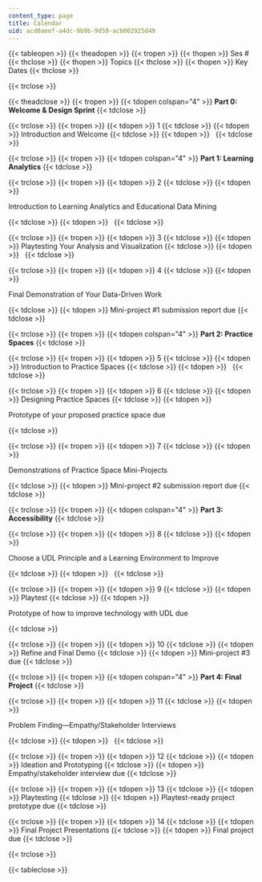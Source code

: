 ```yaml
---
content_type: page
title: Calendar
uid: acd0aeef-a4dc-9b9b-9d59-acb002925d49
---
```


{{< tableopen >}}
{{< theadopen >}}
{{< tropen >}}
{{< thopen >}}
Ses #
{{< thclose >}}
{{< thopen >}}
Topics
{{< thclose >}}
{{< thopen >}}
Key Dates
{{< thclose >}}

{{< trclose >}}

{{< theadclose >}}
{{< tropen >}}
{{< tdopen colspan="4" >}}
**Part 0: Welcome & Design Sprint**
{{< tdclose >}}

{{< trclose >}}
{{< tropen >}}
{{< tdopen >}}
1
{{< tdclose >}}
{{< tdopen >}}
Introduction and Welcome
{{< tdclose >}}
{{< tdopen >}}
 
{{< tdclose >}}

{{< trclose >}}
{{< tropen >}}
{{< tdopen colspan="4" >}}
**Part 1: Learning Analytics**
{{< tdclose >}}

{{< trclose >}}
{{< tropen >}}
{{< tdopen >}}
2
{{< tdclose >}}
{{< tdopen >}}


Introduction to Learning Analytics and Educational Data Mining


{{< tdclose >}}
{{< tdopen >}}
 
{{< tdclose >}}

{{< trclose >}}
{{< tropen >}}
{{< tdopen >}}
3
{{< tdclose >}}
{{< tdopen >}}
Playtesting Your Analysis and Visualization
{{< tdclose >}}
{{< tdopen >}}
 
{{< tdclose >}}

{{< trclose >}}
{{< tropen >}}
{{< tdopen >}}
4
{{< tdclose >}}
{{< tdopen >}}


Final Demonstration of Your Data-Driven Work


{{< tdclose >}}
{{< tdopen >}}
Mini-project #1 submission report due
{{< tdclose >}}

{{< trclose >}}
{{< tropen >}}
{{< tdopen colspan="4" >}}
**Part 2: Practice Spaces**
{{< tdclose >}}

{{< trclose >}}
{{< tropen >}}
{{< tdopen >}}
5
{{< tdclose >}}
{{< tdopen >}}
Introduction to Practice Spaces
{{< tdclose >}}
{{< tdopen >}}
 
{{< tdclose >}}

{{< trclose >}}
{{< tropen >}}
{{< tdopen >}}
6
{{< tdclose >}}
{{< tdopen >}}
Designing Practice Spaces
{{< tdclose >}}
{{< tdopen >}}


Prototype of your proposed practice space due


{{< tdclose >}}

{{< trclose >}}
{{< tropen >}}
{{< tdopen >}}
7
{{< tdclose >}}
{{< tdopen >}}


Demonstrations of Practice Space Mini-Projects


{{< tdclose >}}
{{< tdopen >}}
Mini-project #2 submission report due
{{< tdclose >}}

{{< trclose >}}
{{< tropen >}}
{{< tdopen colspan="4" >}}
**Part 3: Accessibility**
{{< tdclose >}}

{{< trclose >}}
{{< tropen >}}
{{< tdopen >}}
8
{{< tdclose >}}
{{< tdopen >}}


Choose a UDL Principle and a Learning Environment to Improve


{{< tdclose >}}
{{< tdopen >}}
 
{{< tdclose >}}

{{< trclose >}}
{{< tropen >}}
{{< tdopen >}}
9
{{< tdclose >}}
{{< tdopen >}}
Playtest
{{< tdclose >}}
{{< tdopen >}}


Prototype of how to improve technology with UDL due


{{< tdclose >}}

{{< trclose >}}
{{< tropen >}}
{{< tdopen >}}
10
{{< tdclose >}}
{{< tdopen >}}
Refine and Final Demo
{{< tdclose >}}
{{< tdopen >}}
Mini-project #3 due
{{< tdclose >}}

{{< trclose >}}
{{< tropen >}}
{{< tdopen colspan="4" >}}
**Part 4: Final Project**
{{< tdclose >}}

{{< trclose >}}
{{< tropen >}}
{{< tdopen >}}
11
{{< tdclose >}}
{{< tdopen >}}


Problem Finding—Empathy/Stakeholder Interviews


{{< tdclose >}}
{{< tdopen >}}
 
{{< tdclose >}}

{{< trclose >}}
{{< tropen >}}
{{< tdopen >}}
12
{{< tdclose >}}
{{< tdopen >}}
Ideation and Prototyping
{{< tdclose >}}
{{< tdopen >}}
Empathy/stakeholder interview due
{{< tdclose >}}

{{< trclose >}}
{{< tropen >}}
{{< tdopen >}}
13
{{< tdclose >}}
{{< tdopen >}}
Playtesting
{{< tdclose >}}
{{< tdopen >}}
Playtest-ready project prototype due
{{< tdclose >}}

{{< trclose >}}
{{< tropen >}}
{{< tdopen >}}
14
{{< tdclose >}}
{{< tdopen >}}
Final Project Presentations
{{< tdclose >}}
{{< tdopen >}}
Final project due
{{< tdclose >}}

{{< trclose >}}

{{< tableclose >}}